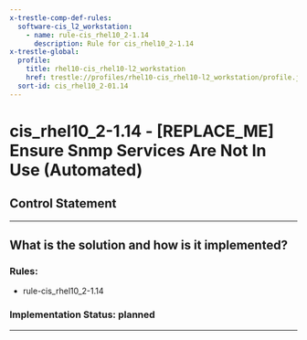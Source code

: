 ```yaml
---
x-trestle-comp-def-rules:
  software-cis_l2_workstation:
    - name: rule-cis_rhel10_2-1.14
      description: Rule for cis_rhel10_2-1.14
x-trestle-global:
  profile:
    title: rhel10-cis_rhel10-l2_workstation
    href: trestle://profiles/rhel10-cis_rhel10-l2_workstation/profile.json
  sort-id: cis_rhel10_2-01.14
---
```


# cis_rhel10_2-1.14 - \[REPLACE_ME\] Ensure Snmp Services Are Not In Use (Automated)

## Control Statement

______________________________________________________________________

## What is the solution and how is it implemented?

<!-- For implementation status enter one of: implemented, partial, planned, alternative, not-applicable -->

<!-- Note that the list of rules under ### Rules: is read-only and changes will not be captured after assembly to JSON -->

<!-- Add control implementation description here for control: cis_rhel10_2-1.14 -->

### Rules:

  - rule-cis_rhel10_2-1.14

### Implementation Status: planned

______________________________________________________________________
